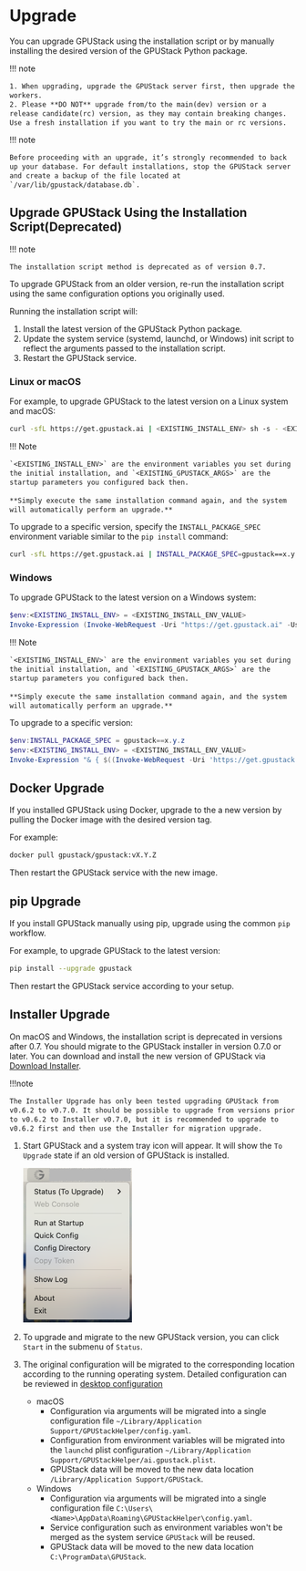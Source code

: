 # Upgrade

You can upgrade GPUStack using the installation script or by manually installing the desired version of the GPUStack Python package.

!!! note

    1. When upgrading, upgrade the GPUStack server first, then upgrade the workers.
    2. Please **DO NOT** upgrade from/to the main(dev) version or a release candidate(rc) version, as they may contain breaking changes. Use a fresh installation if you want to try the main or rc versions.

!!! note

    Before proceeding with an upgrade, it’s strongly recommended to back up your database. For default installations, stop the GPUStack server and create a backup of the file located at `/var/lib/gpustack/database.db`.

## Upgrade GPUStack Using the Installation Script(Deprecated)

!!! note

    The installation script method is deprecated as of version 0.7.

To upgrade GPUStack from an older version, re-run the installation script using the same configuration options you originally used.

Running the installation script will:

1. Install the latest version of the GPUStack Python package.
2. Update the system service (systemd, launchd, or Windows) init script to reflect the arguments passed to the installation script.
3. Restart the GPUStack service.

### Linux or macOS

For example, to upgrade GPUStack to the latest version on a Linux system and macOS:

```bash
curl -sfL https://get.gpustack.ai | <EXISTING_INSTALL_ENV> sh -s - <EXISTING_GPUSTACK_ARGS>
```

!!! Note

    `<EXISTING_INSTALL_ENV>` are the environment variables you set during the initial installation, and `<EXISTING_GPUSTACK_ARGS>` are the startup parameters you configured back then.

    **Simply execute the same installation command again, and the system will automatically perform an upgrade.**

To upgrade to a specific version, specify the `INSTALL_PACKAGE_SPEC` environment variable similar to the `pip install` command:

```bash
curl -sfL https://get.gpustack.ai | INSTALL_PACKAGE_SPEC=gpustack==x.y.z <EXISTING_INSTALL_ENV> sh -s - <EXISTING_GPUSTACK_ARGS>
```

### Windows

To upgrade GPUStack to the latest version on a Windows system:

```powershell
$env:<EXISTING_INSTALL_ENV> = <EXISTING_INSTALL_ENV_VALUE>
Invoke-Expression (Invoke-WebRequest -Uri "https://get.gpustack.ai" -UseBasicParsing).Content
```

!!! Note

    `<EXISTING_INSTALL_ENV>` are the environment variables you set during the initial installation, and `<EXISTING_GPUSTACK_ARGS>` are the startup parameters you configured back then.

    **Simply execute the same installation command again, and the system will automatically perform an upgrade.**

To upgrade to a specific version:

```powershell
$env:INSTALL_PACKAGE_SPEC = gpustack==x.y.z
$env:<EXISTING_INSTALL_ENV> = <EXISTING_INSTALL_ENV_VALUE>
Invoke-Expression "& { $((Invoke-WebRequest -Uri 'https://get.gpustack.ai' -UseBasicParsing).Content) } <EXISTING_GPUSTACK_ARGS>"
```

## Docker Upgrade

If you installed GPUStack using Docker, upgrade to the a new version by pulling the Docker image with the desired version tag.

For example:

```bash
docker pull gpustack/gpustack:vX.Y.Z
```

Then restart the GPUStack service with the new image.

## pip Upgrade

If you install GPUStack manually using pip, upgrade using the common `pip` workflow.

For example, to upgrade GPUStack to the latest version:

```bash
pip install --upgrade gpustack
```

Then restart the GPUStack service according to your setup.

## Installer Upgrade

On macOS and Windows, the installation script is deprecated in versions after 0.7. You should migrate to the GPUStack installer in version 0.7.0 or later. You can download and install the new version of GPUStack via [Download Installer](./installation/desktop-installer.md#download-installer).

!!!note

    The Installer Upgrade has only been tested upgrading GPUStack from v0.6.2 to v0.7.0. It should be possible to upgrade from versions prior to v0.6.2 to Installer v0.7.0, but it is recommended to upgrade to v0.6.2 first and then use the Installer for migration upgrade.

1. Start GPUStack and a system tray icon will appear. It will show the `To Upgrade` state if an old version of GPUStack is installed.

   ![darwin-to-upgrade-state](./assets/desktop-installer/to-upgrade-darwin.png)

1. To upgrade and migrate to the new GPUStack version, you can click `Start` in the submenu of `Status`.
1. The original configuration will be migrated to the corresponding location according to the running operating system. Detailed configuration can be reviewed in [desktop configuration](./user-guide/desktop-setup.md#configuration)

   - macOS
     - Configuration via arguments will be migrated into a single configuration file `~/Library/Application Support/GPUStackHelper/config.yaml`.
     - Configuration from environment variables will be migrated into the `launchd` plist configuration `~/Library/Application Support/GPUStackHelper/ai.gpustack.plist`.
     - GPUStack data will be moved to the new data location `/Library/Application Support/GPUStack`.
   - Windows
     - Configuration via arguments will be migrated into a single configuration file `C:\Users\<Name>\AppData\Roaming\GPUStackHelper\config.yaml`.
     - Service configuration such as environment variables won't be merged as the system service `GPUStack` will be reused.
     - GPUStack data will be moved to the new data location `C:\ProgramData\GPUStack`.
